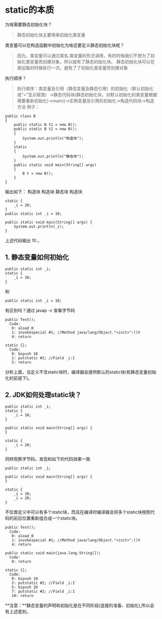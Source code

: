 # static的本质
为啥需要静态初始化块？
> 静态初始化块主要用来初始化类变量

类变量可以在构造函数中初始化为啥还要定义静态初始化块呢？
> 因为，类变量可以通过类名.类变量的形式调用，有的时候我们不想为了初始化类变量而创建对象，所以就有了静态初始化块。 
> 静态初始化块可以在类加载的时候执行一次。避免了了初始化类变量而创建对象

执行顺序？
> 执行顺序：类变量及引用（静态变量及静态引用）的初始化（默认初始化或“=”显示赋值）->静态代码块(静态初始化块，对默认初始化的类变量根据需要重新初始化)->main()->实例变量及引用的初始化->构造代码块->构造方法
例子：
	
	public class B
	{
    	public static B t1 = new B();
    	public static B t2 = new B();
    	{
    	    System.out.println("构造块");
    	}
    	static
    	{
    	    System.out.println("静态块");
    	}
    	public static void main(String[] args)
    	{
    	    B t = new B();
    	}
	}
输出如下：	构造块 构造块 静态块 构造块 


	static {  
        _i = 20;  
    }  
    public static int _i = 10;  

    public static void main(String[] args) {  
        System.out.println(_i);  
    }  
上述代码输出 10 。

## 1. 静态变量如何初始化
	public static int _i;  
    static {  
        _i = 10;  
    } 
和

	public static int _i = 10;  
有区别吗？通过 javap -c 查看字节码

    public Test();
      Code:
       0: aload_0
       1: invokespecial #1; //Method java/lang/Object."<init>":()V
       4: return
    
    static {};
      Code:
       0: bipush 10
       2: putstatic #2; //Field _i:I
       5: return
分析上面，当定义不含static块时，编译器会提供默认的static块(有静态变量初始化的前提下)。

## 2. JDK如何处理static块？
	public static int _i;  
    static {  
        _i = 10;  
    }  

    public static void main(String[] args) {  
    }  

    static {  
        _i = 20;  
    }  
同样观察字节码，发现和如下的代码效果一致
 	
	public static int _i;  

    public static void main(String[] args) {  
    }  

    static {  
        _i = 10;  
        _i = 20;  
    }  
不仅类定义中可以有多个static块，而且在编译时编译器会将多个static块按照代码的前后位置重新组合成一个static块。
    
	public Test();
      Code:
       0: aload_0
       1: invokespecial #1; //Method java/lang/Object."<init>":()V
       4: return
    
    public static void main(java.lang.String[]);
      Code:
       0: return
    
    static {};
      Code:
       0: bipush 10
       2: putstatic #2; //Field _i:I
       5: bipush 20
       7: putstatic #2; //Field _i:I
       10: return

**注意：**静态变量的声明和初始化是在不同阶段(连接的准备、初始化),所以会有上述差别。
